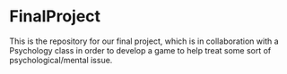 # FinalProject
This is the repository for our final project, which is in collaboration with a Psychology class in order to develop a game to help treat some sort of psychological/mental issue.
